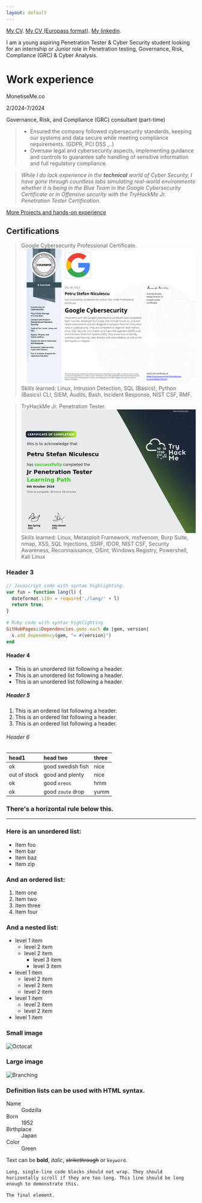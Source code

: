```yaml
---
layout: default
---
```

[My CV](https://docs.google.com/document/d/1j3HaE98NPuaRIugKWcxJj_q4Deak_QzYDjW3AAudMhE/edit?usp=sharing).
[My CV (Europass format)](https://docs.google.com/document/d/1j3HaE98NPuaRIugKWcxJj_q4Deak_QzYDjW3AAudMhE/edit?usp=sharing).
[My linkedin](https://www.linkedin.com/in/petru-niculescu/).


I am a young aspiring Penetration Tester & Cyber Security student looking for an internship or Junior role in Penetration testing, Governance, Risk, Compliance (GRC) & Cyber Analysis.

# Work experience

MonetiseMe.co 

2/2024-7/2024

Governance, Risk, and Compliance (GRC) consultant (part-time)

> - Ensured the company followed cybersecurity standards, keeping our systems and data secure while meeting compliance requirements. (GDPR, PCI DSS ,..)
> - Oversaw legal and cybersecurity aspects, implementing guidance and controls to guarantee safe handling of sensitive information and full regulatory compliance.


> _While I do lack experience in the **technical** world of Cyber Security, I have gone through countless labs simulating real-world environments whether it is being in the Blue Team in the Google Cybersecurity Certificate or in Offensive security with the TryHackMe Jr. Penetration Tester Certification._

[More Projects and hands-on experience](./projects)

## Certifications

> Google Cybersecurity Professional Certificate.
> ![Google_cert](CourseraUR4GA7FXSSLF.png)
> Skills learned: Linux, Intrusion Detection, SQL (Basics), Python (Basics) CLI, SIEM, Audits, Bash, Incident Response, NIST CSF, RMF.

> TryHackMe Jr. Penetration Tester.
> ![TryHackMe_cert](THM-FN1WGOGQUZ.png)
> Skills learned: Linux, Metasploit Framework, msfvenom, Burp Suite, nmap, XSS, SQL Injections, SSRF, IDOR, NIST CSF, Security Awareness, Reconnaissance, OSint, Windows Registry, Powershell, Kali Linux

### Header 3

```js
// Javascript code with syntax highlighting.
var fun = function lang(l) {
  dateformat.i18n = require('./lang/' + l)
  return true;
}
```

```ruby
# Ruby code with syntax highlighting
GitHubPages::Dependencies.gems.each do |gem, version|
  s.add_dependency(gem, "= #{version}")
end
```

#### Header 4

*   This is an unordered list following a header.
*   This is an unordered list following a header.
*   This is an unordered list following a header.

##### Header 5

1.  This is an ordered list following a header.
2.  This is an ordered list following a header.
3.  This is an ordered list following a header.

###### Header 6

| head1        | head two          | three |
|:-------------|:------------------|:------|
| ok           | good swedish fish | nice  |
| out of stock | good and plenty   | nice  |
| ok           | good `oreos`      | hmm   |
| ok           | good `zoute` drop | yumm  |

### There's a horizontal rule below this.

* * *

### Here is an unordered list:

*   Item foo
*   Item bar
*   Item baz
*   Item zip

### And an ordered list:

1.  Item one
1.  Item two
1.  Item three
1.  Item four

### And a nested list:

- level 1 item
  - level 2 item
  - level 2 item
    - level 3 item
    - level 3 item
- level 1 item
  - level 2 item
  - level 2 item
  - level 2 item
- level 1 item
  - level 2 item
  - level 2 item
- level 1 item

### Small image

![Octocat](https://github.githubassets.com/images/icons/emoji/octocat.png)

### Large image

![Branching](https://guides.github.com/activities/hello-world/branching.png)


### Definition lists can be used with HTML syntax.

<dl>
<dt>Name</dt>
<dd>Godzilla</dd>
<dt>Born</dt>
<dd>1952</dd>
<dt>Birthplace</dt>
<dd>Japan</dd>
<dt>Color</dt>
<dd>Green</dd>
</dl>

Text can be **bold**, _italic_, ~~strikethrough~~ or `keyword`.

```
Long, single-line code blocks should not wrap. They should horizontally scroll if they are too long. This line should be long enough to demonstrate this.
```

```
The final element.
```
